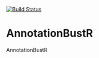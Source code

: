 [![Build Status](https://travis-ci.org/sborstein/AnnotationBustR.svg?branch=master)](https://travis-ci.org/sborstein/AnnotationBustR)

# AnnotationBustR
AnnotationBustR

